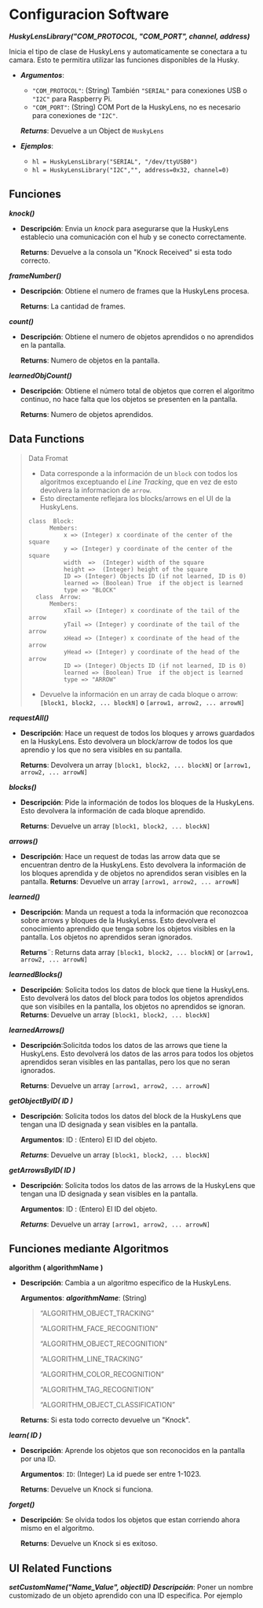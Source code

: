 # Configuracion Software 
**_HuskyLensLibrary("COM_PROTOCOL, "COM_PORT", channel, address)_**

Inicia el tipo de clase de HuskyLens y automaticamente se conectara a tu camara. Esto te permitira utilizar las funciones disponibles de la Husky.

- **_Argumentos_**:
  - `"COM_PROTOCOL"`: (String) También `"SERIAL"` para conexiones USB o `"I2C"` para Raspberry Pi.
  - `"COM_PORT"`: (String) COM Port de la HuskyLens, no es necesario para conexiones de `"I2C"`.

  **_Returns_**: Devuelve a un Object de `HuskyLens`

  
- **_Ejemplos_**:
  - `hl = HuskyLensLibrary("SERIAL", "/dev/ttyUSB0")`
  - `hl = HuskyLensLibrary("I2C","", address=0x32, channel=0)`

## Funciones

**_knock()_**
  - **Descripción**: Envia un _knock_ para asegurarse que la HuskyLens establecio una comunicación con el hub y se conecto correctamente.

    **Returns**: Devuelve a la consola un "Knock Received" si esta todo correcto.

**_frameNumber()_**
  - **Descripción**: Obtiene el numero de frames que la HuskyLens procesa.

    **Returns**: La cantidad de frames.

**_count()_**
  - **Descripción**: Obtiene el numero de objetos aprendidos o no aprendidos en la pantalla.

    **Returns**: Numero de objetos en la pantalla.

**_learnedObjCount()_**
  - **Descripción**: Obtiene el número total de objetos que corren el algoritmo continuo, no hace falta que los objetos se presenten en la pantalla.

    **Returns**: Numero de objetos aprendidos.

## Data Functions

> Data Fromat
> - Data corresponde a la información de un `block` con todos los algoritmos exceptuando el _Line Tracking_, que en vez de esto devolvera la informacion de `arrow`.
> - Esto directamente reflejara los blocks/arrows en el UI de la HuskyLens.
>```
> class  Block:
>   	Members:
>   		x => (Integer) x coordinate of the center of the square 
>   		y => (Integer) y coordinate of the center of the square 
>   		width  =>  (Integer) width of the square
>   		height =>  (Integer) height of the square
>   		ID => (Integer) Objects ID (if not learned, ID is 0)
>   		learned => (Boolean) True  if the object is learned
>   		type => "BLOCK"
>   class  Arrow:
>   	Members:
>   		xTail => (Integer) x coordinate of the tail of the arrow
>   		yTail => (Integer) y coordinate of the tail of the arrow
>   		xHead => (Integer) x coordinate of the head of the arrow
>   		yHead => (Integer) y coordinate of the head of the arrow
>   		ID => (Integer) Objects ID (if not learned, ID is 0)
>   		learned => (Boolean) True  if the object is learned
>   		type => "ARROW"
>```
>
> - Devuelve la información en un array de cada bloque o arrow:
> **`[block1, block2, ... blockN]` o `[arrow1, arrow2, ... arrowN]`**

**_requestAll()_**
  - **Descripción**: Hace un request de todos los bloques y arrows guardados en la HuskyLens. Esto devolvera un block/arrow de todos los que aprendio y los que no sera visibles en su pantalla.

    **Returns**: Devolvera un array `[block1, block2, ... blockN]` or `[arrow1, arrow2, ... arrowN]`

**_blocks()_**
  - **Descripción**: Pide la información de todos los bloques de la HuskyLens. Esto devolvera la información de cada bloque aprendido.

    **Returns**: Devuelve un array `[block1, block2, ... blockN]`


**_arrows()_**
  - **Descripción**: Hace un request de todas las arrow data que se encuentran dentro de la HuskyLens. Esto devolvera la información de los bloques aprendida y de objetos no aprendidos seran visibles en la pantalla.
    **Returns**: Devuelve un array `[arrow1, arrow2, ... arrowN]`


**_learned()_**
  - **Descripción**: Manda un request a toda la información que reconozcoa sobre arrows y bloques de la HuskyLenss. Esto devolvera el conocimiento aprendido que tenga sobre los objetos visibles en la pantalla. Los objetos no aprendidos seran ignorados.

    **Returns**¨: Returns data array `[block1, block2, ... blockN]` or `[arrow1, arrow2, ... arrowN]`

**_learnedBlocks()_**
  - **Descripción**: Solicita todos los datos de block que tiene la HuskyLens. Esto devolverá los datos del block para todos los objetos aprendidos que son visibiles en la pantalla, los objetos no aprendidos se ignoran.
    **Returns**: Devuelve un array `[block1, block2, ... blockN]`



**_learnedArrows()_**
  - **Descripción**:Solicitda todos los datos de las arrows que tiene la HuskyLens. Esto devolverá los datos de las arros para todos los objetos aprendidos seran visibles en las pantallas, pero los que no seran ignorados.

    **Returns**: Devuelve un array `[arrow1, arrow2, ... arrowN]`


**_getObjectByID( ID )_**
  - **Descripción**: Solicita todos los datos del block de la HuskyLens que tengan una ID designada y sean visibles en la pantalla.

    **Argumentos**: ID : (Entero) El ID del objeto.

    **_Returns_**: Devuelve un array `[block1, block2, ... blockN]`

**_getArrowsByID( ID )_**
  - **Descripción**: Solicita todos los datos de las arrows de la HuskyLens que tengan una ID designada y sean visibles en la pantalla.

    **Argumentos**: ID : (Entero) El ID del objeto.

    **_Returns_**: Devuelve un array `[arrow1, arrow2, ... arrowN]`

## Funciones mediante Algoritmos
**algorithm ( algorithmName )**
  - **Descripción**: Cambia a un algoritmo especifico de la HuskyLens.

    **Argumentos**:
    **_algorithmName_**: (String)
      > “ALGORITHM_OBJECT_TRACKING”
      > 
      > “ALGORITHM_FACE_RECOGNITION”
      > 
      > “ALGORITHM_OBJECT_RECOGNITION”
      > 
      > “ALGORITHM_LINE_TRACKING”
      > 
      > “ALGORITHM_COLOR_RECOGNITION”
      > 
      > “ALGORITHM_TAG_RECOGNITION”
      > 
      > “ALGORITHM_OBJECT_CLASSIFICATION”

    **Returns**: Si esta todo correcto devuelve un "Knock".

**_learn( ID )_**
  - **Descripción**: Aprende los objetos que son reconocidos en la pantalla por una ID.


    **Argumentos**:
      `ID`: (Integer) La id puede ser entre 1-1023.

    **Returns**: Devuelve un Knock si funciona.

**_forget()_** 
  - **Descripción**: Se olvida todos los objetos que estan corriendo ahora mismo en el algoritmo.

    **Returns**: Devuelve un Knock si es exitoso.


## UI Related Functions
**_setCustomName("Name_Value", objectID)_**
 **_Descripción_**: Poner un nombre customizado de un objeto aprendido con una ID especifica. Por ejemplo 
